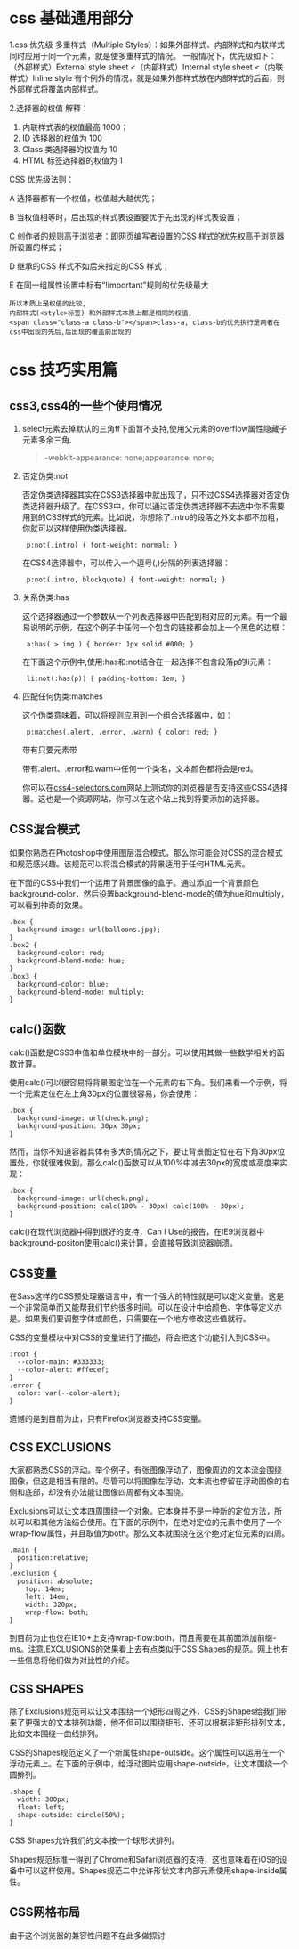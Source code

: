 # css 基础通用部分 #
1.css 优先级
多重样式（Multiple Styles）：如果外部样式、内部样式和内联样式同时应用于同一个元素，就是使多重样式的情况。
一般情况下，优先级如下：
（外部样式）External style sheet <（内部样式）Internal style sheet <（内联样式）Inline style
有个例外的情况，就是如果外部样式放在内部样式的后面，则外部样式将覆盖内部样式。

2.选择器的权值
解释：
1.  内联样式表的权值最高 1000；
2.  ID 选择器的权值为 100
3.  Class 类选择器的权值为 10
4.  HTML 标签选择器的权值为 1

CSS 优先级法则：

A  选择器都有一个权值，权值越大越优先；

B  当权值相等时，后出现的样式表设置要优于先出现的样式表设置；

C  创作者的规则高于浏览者：即网页编写者设置的CSS 样式的优先权高于浏览器所设置的样式；

D  继承的CSS 样式不如后来指定的CSS 样式；

E  在同一组属性设置中标有“!important”规则的优先级最大

	所以本质上是权值的比较, 
	内部样式(<style>标签) 和外部样式本质上都是相同的权值,
	<span class="class-a class-b"></span>class-a, class-b的优先执行是两者在css中出现的先后,后出现的覆盖前出现的


# css 技巧实用篇 #

## css3,css4的一些个使用情况

1. select元素去掉默认的三角ff下面暂不支持,使用父元素的overflow属性隐藏子元素多余三角.

	>-webkit-appearance: none;appearance: none;
2. 否定伪类:not

	否定伪类选择器其实在CSS3选择器中就出现了，只不过CSS4选择器对否定伪类选择器升级了。在CSS3中，你可以通过否定伪类选择器不去选中你不需要用到的CSS样式的元素。比如说，你想除了.intro的段落之外文本都不加粗，你就可以这样使用伪类选择器。

		p:not(.intro) { font-weight: normal; }

	在CSS4选择器中，可以传入一个逗号(,)分隔的列表选择器：

		p:not(.intro, blockquote) { font-weight: normal; }

3. 关系伪类:has

	这个选择器通过一个参数从一个列表选择器中匹配到相对应的元素。有一个最易说明的示例，在这个例子中任何一个包含<img>的<a>链接都会加上一个黑色的边框：

		a:has( > img ) { border: 1px solid #000; }

	在下面这个示例中,使用:has和:not结合在一起选择不包含段落p的li元素：

		li:not(:has(p)) { padding-bottom: 1em; }
4. 匹配任何伪类:matches

	这个伪类意味着，可以将规则应用到一个组合选择器中，如：

		p:matches(.alert, .error, .warn) { color: red; }

	带有只要元素带<p>带有.alert、.error和.warn中任何一个类名，文本颜色都将会是red。

	你可以在[css4-selectors.com]('css4-selectors.com')网站上测试你的浏览器是否支持这些CSS4选择器。这也是一个资源网站，你可以在这个站上找到将要添加的选择器。

## CSS混合模式

如果你熟悉在Photoshop中使用图层混合模式，那么你可能会对CSS的混合模式和规范感兴趣。该规范可以将混合模式的背景适用于任何HTML元素。

在下面的CSS中我们一个运用了背景图像的盒子。通过添加一个背景颜色background-color，然后设置background-blend-mode的值为hue和multiply，可以看到神奇的效果。

	.box {
	  background-image: url(balloons.jpg);
	}
	.box2 {
	  background-color: red;
	  background-blend-mode: hue;
	}
	.box3 {
	  background-color: blue;
	  background-blend-mode: multiply;
	}

## calc()函数

calc()函数是CSS3中值和单位模块中的一部分。可以使用其做一些数学相关的函数计算。

使用calc()可以很容易将背景图定位在一个元素的右下角。我们来看一个示例，将一个元素定位在左上角30px的位置很容易，你会使用：

	.box {
	  background-image: url(check.png);
	  background-position: 30px 30px;
	}

然而，当你不知道容器具体有多大的情况之下，要让背景图定位在右下角30px位置处，你就很难做到。那么calc()函数可以从100%中减去30px的宽度或高度来实现：

	.box {
	  background-image: url(check.png);
	  background-position: calc(100% - 30px) calc(100% - 30px);
	}

calc()在现代浏览器中得到很好的支持，Can I Use的报告，在IE9浏览器中background-positon使用calc()来计算，会直接导致浏览器崩溃。

## CSS变量
在Sass这样的CSS预处理器语言中，有一个强大的特性就是可以定义变量。这是一个非常简单而又能帮我们节约很多时间。可以在设计中给颜色、字体等定义亦是。如果我们要调整字体或颜色，只需要在一个地方修改这些值就行。

CSS的变量模块中对CSS的变量进行了描述，将会把这个功能引入到CSS中。

	:root {
	  --color-main: #333333;
	  --color-alert: #ffecef;
	}
	.error {
	  color: var(--color-alert);
	}

遗憾的是到目前为止，只有Firefox浏览器支持CSS变量。

## CSS EXCLUSIONS

大家都熟悉CSS的浮动。举个例子，有张图像浮动了，图像周边的文本流会围绕图像，但这是相当有限的。尽管可以将图像左浮动，文本流也停留在浮动图像的右侧和底部，却没有办法能让图像四周都有文本围绕。

Exclusions可以让文本四周围绕一个对象。它本身并不是一种新的定位方法，所以可以和其他方法结合使用。在下面的示例中，在绝对定位的元素中使用了一个wrap-flow属性，并且取值为both。那么文本就围绕在这个绝对定位元素的四周。

	.main {
	  position:relative;
	}
	.exclusion {
	  position: absolute;
	    top: 14em;
	    left: 14em;
	    width: 320px;
	    wrap-flow: both;
	}

到目前为止也仅在IE10+上支持wrap-flow:both，而且需要在其前面添加前缀-ms。注意,EXCLUSIONS的效果看上去有点类似于CSS Shapes的规范。网上也有一些信息将他们做为对比性的介绍。

## CSS SHAPES

除了Exclusions规范可以让文本围绕一个矩形四周之外，CSS的Shapes给我们带来了更强大的文本排列功能，他不但可以围绕矩形，还可以根据非矩形排列文本，比如文本围绕一曲线排列。

CSS的Shapes规范定义了一个新属性shape-outside。这个属性可以运用在一个浮动元素上。在下面的示例中，给浮动图片应用shape-outside，让文本围绕一个圆排列。

	.shape {
	  width: 300px;
	  float: left;
	  shape-outside: circle(50%);
	}

CSS Shapes允许我们的文本按一个球形状排列。

Shapes规范标准一得到了Chrome和Safari浏览器的支持，这也意味着在iOS的设备中可以这样使用。Shapes规范二中允许形状文本内部元素使用shape-inside属性。

## CSS网格布局

由于这个浏览器的兼容性问题不在此多做探讨









